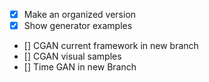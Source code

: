 - [X] Make an organized version
- [X] Show generator examples
- [] CGAN current framework in new branch 
- [] CGAN visual samples
- [] Time GAN in new Branch